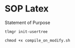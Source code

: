 # SOP Latex
Statement of Purpose

```
tlmgr init-usertree
```

```
chmod +x compile_on_modify.sh
```
